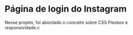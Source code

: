 # Página de login do Instagram
Nesse projeto, foi abordado o conceito sobre CSS Flexbox e responsividade.c

